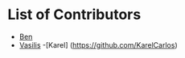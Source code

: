 # List of Contributors
- [Ben](https://github.com/benbenben147147147)
- [Vasilis](https://github.com/Vasilistaxo)
-[Karel] (https://github.com/KarelCarlos)
